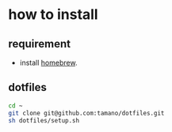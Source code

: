 # how to install

## requirement
- install [homebrew](https://brew.sh/index).

## dotfiles
```sh
cd ~
git clone git@github.com:tamano/dotfiles.git
sh dotfiles/setup.sh
```
